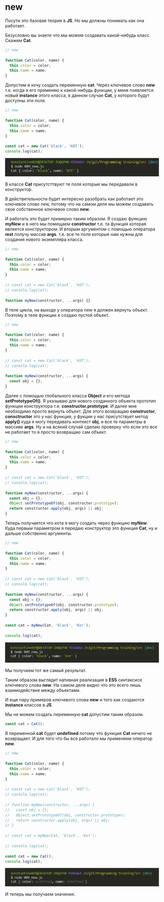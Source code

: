 # new

Посути это базовая теория в **JS**. Но мы должны понимать как она работает.

Безусловно вы знаете что мы можем создавать какой-нибудь класс. Скажем **Cat**.

```js
// new

function Cat(color, name) {
  this.color = color;
  this.name = name;
}
```

Допустим я хочу создать переменную **cat**. Через ключевое слово **new** т.е. когда я его применяю к какой-нибудь функции, у меня появляется новый **instance** этого класса, в данном случае **Cat**, у которого будут доступны эти поля.

```js
// new

function Cat(color, name) {
  this.color = color;
  this.name = name;
}

const cat = new Cat('black', 'КОТ');
console.log(cat);
```

![](img/001.png)

В классе **Cat** присутсттвуют те поля которые мы передавали в конструктор.

В действительности будет интересно разобрать как работает это ключевое слово new, потому что на самом деле мы можем создавать свое собственное ключевое слово **new**.

И работать это будет примерно таким образом. Я создаю функцию **myNew** и в него мы помещаем **constructor** т.е. та функция которая является конструктором. И вторым аргументом с помощью оператора **rest** получу массив **args**. т.е. все те поля которые нам нужны для создания нового экземпляра класса.

```js
// new

function Cat(color, name) {
  this.color = color;
  this.name = name;
}

// const cat = new Cat('black', 'КОТ');
// console.log(cat);

function myNew(constructor, ...args) {}
```

В теле цикла, на выходе у оператора new я должен вернуть объект. Поэтому в теле функции я создаю пустой объект.

```js
// new

function Cat(color, name) {
  this.color = color;
  this.name = name;
}

// const cat = new Cat('black', 'КОТ');
// console.log(cat);

function myNew(constructor, ...args) {
  const obj = {};
}
```

Далее с помощью глобального класса **Object** и его метода **setPrototypeOf()**. Я указываю для нового созданного объекта прототип функции конструктора т.е. **constructor.prototype**. И далее мне необходимо просто вернуть объект. Для этого возвращаю **constructor**, **consctructor** это у нас функция, у фукции у нас присутствует метод **apply()** куда я могу передавать контекст **obj**, и все те параметры в массиве **args**. Ну и на всякий случай сделаю проверку что если это все не работает то я просто возвращаю сам объект.

```js
// new

function Cat(color, name) {
  this.color = color;
  this.name = name;
}

// const cat = new Cat('black', 'КОТ');
// console.log(cat);

function myNew(constructor, ...args) {
  const obj = {};
  Object.setPrototypeOf(obj, constructor.prototype);
  return constructor.apply(obj, args) || obj;
}
```

Теперь получается что кота я могу создать через функцию **myNew**. Куда первым параметром я передаю конструктор это функция **Cat**, ну и дальше собственно аргументы.

```js
// new

function Cat(color, name) {
  this.color = color;
  this.name = name;
}

// const cat = new Cat('black', 'КОТ');
// console.log(cat);

function myNew(constructor, ...args) {
  const obj = {};
  Object.setPrototypeOf(obj, constructor.prototype);
  return constructor.apply(obj, args) || obj;
}

const cat = myNew(Cat, 'black', 'Кот');

console.log(cat);
```

![](img/002.png)

Мы получаем тот же самый результат.

Таким образом выглядит нативная реализация в **ES5** синтаксисе ключевого слова **new**. На самом деле видно что это всего лишь взаимодействие между объектами.

И еще пару примеров ключевого слова **new** и того как создаются **instance** классов в **JS**.

Мы не можем создать переменную **cat** допустим таким образом.

```js
const cat = Cat();
```

В переменной **cat** будет **undefined** потому что функция **Cat** ничего не возвращает. И для того что бы все работало мы применяем оператор **new**.

```js
// new

function Cat(color, name) {
  this.color = color;
  this.name = name;
}

// const cat = new Cat('black', 'КОТ');
// console.log(cat);

// function myNew(constructor, ...args) {
//   const obj = {};
//   Object.setPrototypeOf(obj, constructor.prototype);
//   return constructor.apply(obj, args) || obj;
// }

// const cat = myNew(Cat, 'black', 'Кот');

// console.log(cat);

const cat = new Cat();
console.log(cat);
```

![](img/003.png)

И теперь мы получаем значения.
